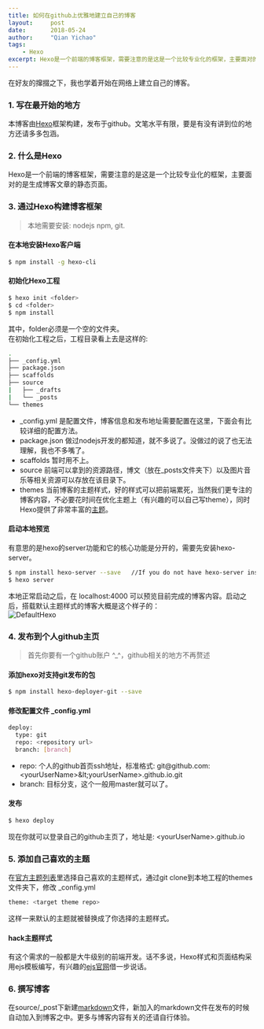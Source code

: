 ```yaml
---
title: 如何在github上优雅地建立自己的博客
layout:     post
date:       2018-05-24
author:     "Qian Yichao"
tags:
    - Hexo
excerpt: Hexo是一个前端的博客框架，需要注意的是这是一个比较专业化的框架，主要面对的是生成博客文章的静态页面。
---
```


在好友的撺掇之下，我也学着开始在网络上建立自己的博客。

### 1. 写在最开始的地方

本博客由[Hexo](https://hexo.io/)框架构建，发布于github。文笔水平有限，要是有没有讲到位的地方还请多多包涵。

### 2. 什么是Hexo

Hexo是一个前端的博客框架，需要注意的是这是一个比较专业化的框架，主要面对的是生成博客文章的静态页面。

### 3. 通过Hexo构建博客框架

> 本地需要安装: nodejs npm, git.

#### 在本地安装Hexo客户端

``` bash
$ npm install -g hexo-cli
```

#### 初始化Hexo工程

``` bash
$ hexo init <folder>
$ cd <folder>
$ npm install
```

其中，folder必须是一个空的文件夹。  
在初始化工程之后，工程目录看上去是这样的:

``` bash
.
├── _config.yml
├── package.json
├── scaffolds
├── source
|   ├── _drafts
|   └── _posts
└── themes
```
* _config.yml 是配置文件，博客信息和发布地址需要配置在这里，下面会有比较详细的配置方法。  
* package.json 做过nodejs开发的都知道，就不多说了。没做过的说了也无法理解，我也不多嘴了。 
* scaffolds 暂时用不上。  
* source 前端可以拿到的资源路径，博文（放在_posts文件夹下）以及图片音乐等相关资源可以存放在该目录下。  
* themes 当前博客的主题样式，好的样式可以把前端累死，当然我们更专注的博客内容，不必要花时间在优化主题上（有兴趣的可以自己写theme），同时Hexo提供了非常丰富的[主题](https://hexo.io/themes/)。

#### 启动本地预览
有意思的是hexo的server功能和它的核心功能是分开的，需要先安装hexo-server。
``` bash
$ npm install hexo-server --save   //If you do not have hexo-server installed.
$ hexo server
```
本地正常启动之后，在 localhost:4000 可以预览目前完成的博客内容。启动之后，搭载默认主题样式的博客大概是这个样子的：  
![DefaultHexo](/images/blogImage522/Hexo_default_theme.jpg)

### 4. 发布到个人github主页
>首先你要有一个github账户 ^_^，github相关的地方不再赘述

#### 添加hexo对支持git发布的包
``` bash
$ npm install hexo-deployer-git --save
```
#### 修改配置文件 _config.yml
``` bash
deploy:
  type: git
  repo: <repository url>
  branch: [branch]
```
* repo: 个人的github首页ssh地址，标准格式: git&#64;github.com:&lt;yourUserName&gt;\&lt;yourUserName&gt;.github.io.git
* branch: 目标分支，这个一般用master就可以了。

#### 发布
``` bash
$ hexo deploy
```
现在你就可以登录自己的github主页了，地址是: &lt;yourUserName&gt;.github.io

### 5. 添加自己喜欢的主题
在[官方主题列表](https://hexo.io/themes/)里选择自己喜欢的主题样式，通过git clone到本地工程的themes文件夹下，修改 _config.yml
``` bash
theme: <target theme repo>
```
这样一来默认的主题就被替换成了你选择的主题样式。

#### hack主题样式
有这个需求的一般都是大牛级别的前端开发。话不多说，Hexo样式和页面结构采用ejs模板编写，有兴趣的[ejs官网](https://ejs.bootcss.com/)借一步说话。

### 6. 撰写博客
在source/_post下新建[markdown](http://www.markdown.cn/)文件，新加入的markdown文件在发布的时候自动加入到博客之中。更多与博客内容有关的还请自行体验。